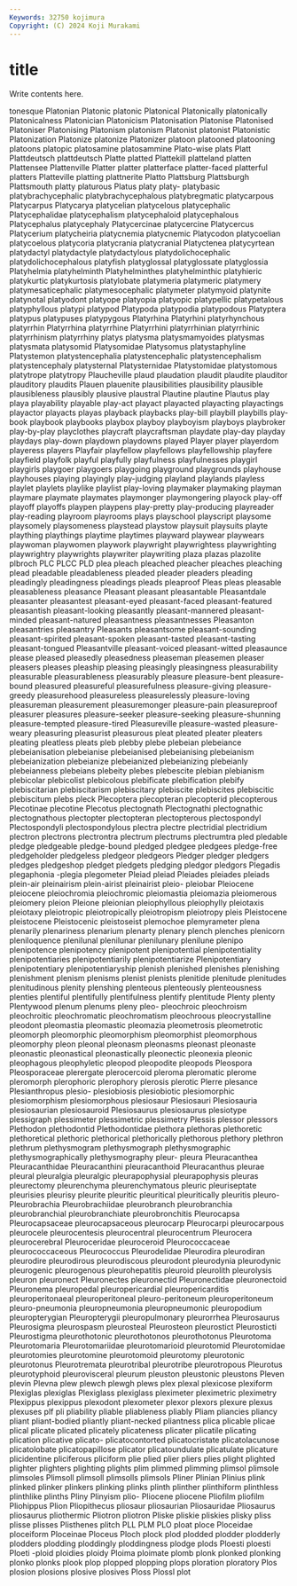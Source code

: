 ```yaml
---
Keywords: 32750 kojimura
Copyright: (C) 2024 Koji Murakami
---
```


# title

Write contents here.



tonesque Platonian Platonic platonic Platonical Platonically platonically Platonicalness Platonician Platonicism
Platonisation Platonise Platonised Platoniser Platonising Platonism platonism Platonist platonist Platonistic
Platonization Platonize platonize Platonizer platoon platooned platooning platoons platopic platosamine
platosammine Plato-wise plats Platt Plattdeutsch plattdeutsch Platte platted Plattekill platteland
platten Plattensee Plattenville Platter platter platterface platter-faced platterful platters Platteville
platting plattnerite Platto Plattsburg Plattsburgh Plattsmouth platty platurous Platus platy
platy- platybasic platybrachycephalic platybrachycephalous platybregmatic platycarpous Platycarpus Platycarya platycelian platycelous
platycephalic Platycephalidae platycephalism platycephaloid platycephalous Platycephalus platycephaly Platycercinae platycercine Platycercus
Platycerium platycheiria platycnemia platycnemic Platycodon platycoelian platycoelous platycoria platycrania platycranial
Platyctenea platycyrtean platydactyl platydactyle platydactylous platydolichocephalic platydolichocephalous platyfish platyglossal platyglossate
platyglossia Platyhelmia platyhelminth Platyhelminthes platyhelminthic platyhieric platykurtic platykurtosis platylobate platymeria
platymeric platymery platymesaticephalic platymesocephalic platymeter platymyoid platynite platynotal platyodont platyope
platyopia platyopic platypellic platypetalous platyphyllous platypi platypod Platypoda platypodia platypodous
Platyptera platypus platypuses platypygous Platyrhina Platyrhini platyrhynchous platyrrhin Platyrrhina platyrrhine
Platyrrhini platyrrhinian platyrrhinic platyrrhinism platyrrhiny platys platysma platysmamyoides platysmas platysmata
platysomid Platysomidae Platysomus platystaphyline Platystemon platystencephalia platystencephalic platystencephalism platystencephaly platysternal
Platysternidae Platystomidae platystomous platytrope platytropy Plaucheville plaud plaudation plaudit plaudite
plauditor plauditory plaudits Plauen plauenite plausibilities plausibility plausible plausibleness plausibly
plausive plaustral Plautine plautine Plautus play playa playability playable play-act
playact playacted playacting playactings playactor playacts playas playback playbacks play-bill
playbill playbills play-book playbook playbooks playbox playboy playboyism playboys playbroker
play-by-play playclothes playcraft playcraftsman playdate play-day playday playdays play-down playdown
playdowns played Player player playerdom playeress players Playfair playfellow playfellows
playfellowship playfere playfield playfolk playful playfully playfulness playfulnesses playgirl playgirls
playgoer playgoers playgoing playground playgrounds playhouse playhouses playing playingly play-judging
playland playlands playless playlet playlets playlike playlist play-loving playmaker playmaking
playman playmare playmate playmates playmonger playmongering playock play-off playoff playoffs
playpen playpens play-pretty play-producing playreader play-reading playroom playrooms plays playschool
playscript playsome playsomely playsomeness playstead playstow playsuit playsuits playte plaything
playthings playtime playtimes playward playwear playwears playwoman playwomen playwork playwright
playwrightess playwrighting playwrightry playwrights playwriter playwriting plaza plazas plazolite plbroch
PLC PLCC PLD plea pleach pleached pleacher pleaches pleaching plead
pleadable pleadableness pleaded pleader pleaders pleading pleadingly pleadingness pleadings pleads
pleaproof Pleas pleas pleasable pleasableness pleasance Pleasant pleasant pleasantable Pleasantdale
pleasanter pleasantest pleasant-eyed pleasant-faced pleasant-featured pleasantish pleasant-looking pleasantly pleasant-mannered pleasant-minded
pleasant-natured pleasantness pleasantnesses Pleasanton pleasantries pleasantry Pleasants pleasantsome pleasant-sounding pleasant-spirited
pleasant-spoken pleasant-tasted pleasant-tasting pleasant-tongued Pleasantville pleasant-voiced pleasant-witted pleasaunce please pleased
pleasedly pleasedness pleaseman pleasemen pleaser pleasers pleases pleaship pleasing pleasingly
pleasingness pleasurability pleasurable pleasurableness pleasurably pleasure pleasure-bent pleasure-bound pleasured pleasureful
pleasurefulness pleasure-giving pleasure-greedy pleasurehood pleasureless pleasurelessly pleasure-loving pleasureman pleasurement pleasuremonger
pleasure-pain pleasureproof pleasurer pleasures pleasure-seeker pleasure-seeking pleasure-shunning pleasure-tempted pleasure-tired Pleasureville
pleasure-wasted pleasure-weary pleasuring pleasurist pleasurous pleat pleated pleater pleaters pleating
pleatless pleats pleb plebby plebe plebeian plebeiance plebeianisation plebeianise plebeianised
plebeianising plebeianism plebeianization plebeianize plebeianized plebeianizing plebeianly plebeianness plebeians plebeity
plebes plebescite plebian plebianism plebicolar plebicolist plebicolous plebificate plebification plebify
plebiscitarian plebiscitarism plebiscitary plebiscite plebiscites plebiscitic plebiscitum plebs pleck Plecoptera
plecopteran plecopterid plecopterous Plecotinae plecotine Plecotus plectognath Plectognathi plectognathic plectognathous
plectopter plectopteran plectopterous plectospondyl Plectospondyli plectospondylous plectra plectre plectridial plectridium
plectron plectrons plectrontra plectrum plectrums plectrumtra pled pledable pledge pledgeable
pledge-bound pledged pledgee pledgees pledge-free pledgeholder pledgeless pledgeor pledgeors Pledger
pledger pledgers pledges pledgeshop pledget pledgets pledging pledgor pledgors Plegadis
plegaphonia -plegia plegometer Pleiad pleiad Pleiades pleiades pleiads plein-air pleinairism
plein-airist pleinairist pleio- pleiobar Pleiocene pleiocene pleiochromia pleiochromic pleiomastia pleiomazia
pleiomerous pleiomery pleion Pleione pleionian pleiophyllous pleiophylly pleiotaxis pleiotaxy pleiotropic
pleiotropically pleiotropism pleiotropy pleis Pleistocene pleistocene Pleistocenic pleistoseist plemochoe plemyrameter
plena plenarily plenariness plenarium plenarty plenary plench plenches plenicorn pleniloquence
plenilunal plenilunar plenilunary plenilune plenipo plenipotence plenipotency plenipotent plenipotential plenipotentiality
plenipotentiaries plenipotentiarily plenipotentiarize Plenipotentiary plenipotentiary plenipotentiaryship plenish plenished plenishes plenishing
plenishment plenism plenisms plenist plenists plenitide plenitude plenitudes plenitudinous plenity
plenshing plenteous plenteously plenteousness plenties plentiful plentifully plentifulness plentify plentitude
Plenty plenty Plentywood plenum plenums pleny pleo- pleochroic pleochroism pleochroitic
pleochromatic pleochromatism pleochroous pleocrystalline pleodont pleomastia pleomastic pleomazia pleometrosis pleometrotic
pleomorph pleomorphic pleomorphism pleomorphist pleomorphous pleomorphy pleon pleonal pleonasm pleonasms
pleonast pleonaste pleonastic pleonastical pleonastically pleonectic pleonexia pleonic pleophagous pleophyletic
pleopod pleopodite pleopods Pleospora Pleosporaceae plerergate plerocercoid pleroma pleromatic plerome
pleromorph plerophoric plerophory plerosis plerotic Plerre plesance Plesianthropus plesio- plesiobiosis
plesiobiotic plesiomorphic plesiomorphism plesiomorphous plesiosaur Plesiosauri Plesiosauria plesiosaurian plesiosauroid Plesiosaurus
plesiosaurus plesiotype plessigraph plessimeter plessimetric plessimetry Plessis plessor plessors Plethodon
plethodontid Plethodontidae plethora plethoras plethoretic plethoretical plethoric plethorical plethorically plethorous
plethory plethron plethrum plethysmogram plethysmograph plethysmographic plethysmographically plethysmography pleur- pleura
Pleuracanthea Pleuracanthidae Pleuracanthini pleuracanthoid Pleuracanthus pleurae pleural pleuralgia pleuralgic pleurapophysial
pleurapophysis pleuras pleurectomy pleurenchyma pleurenchymatous pleuric pleuriseptate pleurisies pleurisy pleurite
pleuritic pleuritical pleuritically pleuritis pleuro- Pleurobrachia Pleurobrachiidae pleurobranch pleurobranchia pleurobranchial
pleurobranchiate pleurobronchitis Pleurocapsa Pleurocapsaceae pleurocapsaceous pleurocarp Pleurocarpi pleurocarpous pleurocele pleurocentesis
pleurocentral pleurocentrum Pleurocera pleurocerebral Pleuroceridae pleuroceroid Pleurococcaceae pleurococcaceous Pleurococcus Pleurodelidae
Pleurodira pleurodiran pleurodire pleurodirous pleurodiscous pleurodont pleurodynia pleurodynic pleurogenic pleurogenous
pleurohepatitis pleuroid pleurolith pleurolysis pleuron pleuronect Pleuronectes pleuronectid Pleuronectidae pleuronectoid
Pleuronema pleuropedal pleuropericardial pleuropericarditis pleuroperitonaeal pleuroperitoneal pleuro-peritoneum pleuroperitoneum pleuro-pneumonia pleuropneumonia
pleuropneumonic pleuropodium pleuropterygian Pleuropterygii pleuropulmonary pleurorrhea Pleurosaurus Pleurosigma pleurospasm pleurosteal
Pleurosteon pleurostict Pleurosticti Pleurostigma pleurothotonic pleurothotonos pleurothotonus Pleurotoma Pleurotomaria Pleurotomariidae
pleurotomarioid pleurotomid Pleurotomidae pleurotomies pleurotomine pleurotomoid pleurotomy pleurotonic pleurotonus Pleurotremata
pleurotribal pleurotribe pleurotropous Pleurotus pleurotyphoid pleurovisceral pleurum pleuston pleustonic pleustons
Pleven plevin Plevna plew plewch plewgh plews plex plexal plexicose
plexiform Plexiglas plexiglas Plexiglass plexiglass pleximeter pleximetric pleximetry Plexippus plexippus
plexodont plexometer plexor plexors plexure plexus plexuses plf pli pliability
pliable pliableness pliably Pliam pliancies pliancy pliant pliant-bodied pliantly pliant-necked
pliantness plica plicable plicae plical plicate plicated plicately plicateness plicater
plicatile plicating plication plicative plicato- plicatocontorted plicatocristate plicatolacunose plicatolobate plicatopapillose
plicator plicatoundulate plicatulate plicature plicidentine pliciferous pliciform plie plied plier
pliers plies plight plighted plighter plighters plighting plights plim plimmed
plimming plimsol plimsole plimsoles Plimsoll plimsoll plimsolls plimsols Pliner Plinian
Plinius plink plinked plinker plinkers plinking plinks plinth plinther plinthiform
plinthless plinthlike plinths Pliny Plinyism plio- Pliocene pliocene Pliofilm pliofilm
Pliohippus Plion Pliopithecus pliosaur pliosaurian Pliosauridae Pliosaurus pliosaurus pliothermic Pliotron
pliotron Pliske pliskie pliskies plisky pliss plisse plisses Plisthenes plitch
PLL PLM PLO ploat ploce Ploceidae ploceiform Ploceinae Ploceus Ploch
plock plod plodded plodder plodderly plodders plodding ploddingly ploddingness plodge
plods Ploesti ploesti Ploeti -ploid ploidies ploidy Ploima ploimate plomb
plonk plonked plonking plonko plonks plook plop plopped plopping plops
ploration ploratory Plos plosion plosions plosive plosives Ploss Plossl plot
